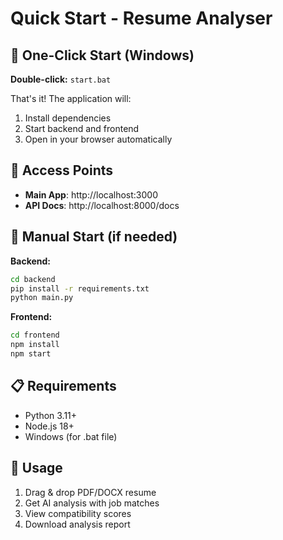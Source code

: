 # Quick Start - Resume Analyser

## 🚀 One-Click Start (Windows)

**Double-click:** `start.bat`

That's it! The application will:
1. Install dependencies
2. Start backend and frontend
3. Open in your browser automatically

## 📱 Access Points

- **Main App**: http://localhost:3000
- **API Docs**: http://localhost:8000/docs

## 🔧 Manual Start (if needed)

**Backend:**
```bash
cd backend
pip install -r requirements.txt
python main.py
```

**Frontend:**
```bash
cd frontend  
npm install
npm start
```

## 📋 Requirements

- Python 3.11+
- Node.js 18+
- Windows (for .bat file)

## 🎯 Usage

1. Drag & drop PDF/DOCX resume
2. Get AI analysis with job matches
3. View compatibility scores
4. Download analysis report